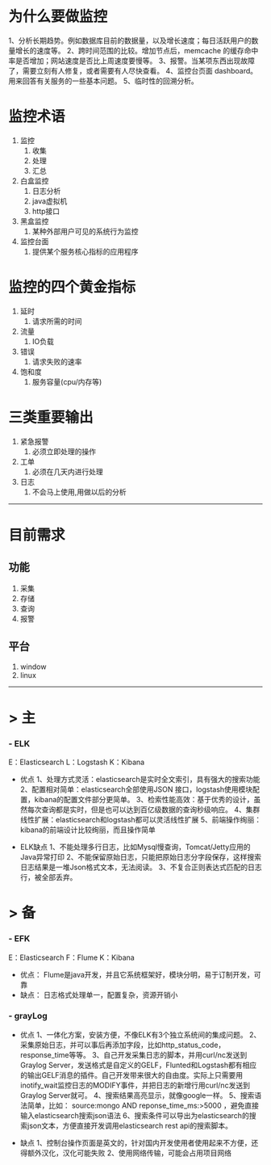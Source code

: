 # 为什么要做监控
1、分析长期趋势。例如数据库目前的数据量，以及增长速度；每日活跃用户的数量增长的速度等。
2、跨时间范围的比较。增加节点后，memcache 的缓存命中率是否增加；网站速度是否比上周速度要慢等。
3、报警。当某项东西出现故障了，需要立刻有人修复，或者需要有人尽快查看。
4、监控台页面 dashboard。用来回答有关服务的一些基本问题。
5、临时性的回溯分析。

# 监控术语
1. 监控
   1. 收集
   2. 处理
   3. 汇总
2. 白盒监控
   1. 日志分析
   2. java虚拟机
   3. http接口
3. 黑盒监控
   1. 某种外部用户可见的系统行为监控
4. 监控台面
   1. 提供某个服务核心指标的应用程序

# 监控的四个黄金指标

1. 延时
   1. 请求所需的时间
2. 流量
   1. IO负载
3. 错误
   1. 请求失败的速率
4. 饱和度
   1. 服务容量(cpu/内存等)

# 三类重要输出
1. 紧急报警
   1. 必须立即处理的操作
2. 工单
   1. 必须在几天内进行处理
3. 日志
   1. 不会马上使用,用做以后的分析

------

# 目前需求

## 功能
1. 采集
2. 存储
3. 查询
4. 报警

## 平台
1. window
2. linux

-----

# > 主
### - ELK
E：Elasticsearch
L：Logstash
K：Kibana

- 优点
1、处理方式灵活：elasticsearch是实时全文索引，具有强大的搜索功能
2、配置相对简单：elasticsearch全部使用JSON 接口，logstash使用模块配置，kibana的配置文件部分更简单。
3、检索性能高效：基于优秀的设计，虽然每次查询都是实时，但是也可以达到百亿级数据的查询秒级响应。
4、集群线性扩展：elasticsearch和logstash都可以灵活线性扩展
5、前端操作绚丽：kibana的前端设计比较绚丽，而且操作简单

- ELK缺点
1、不能处理多行日志，比如Mysql慢查询，Tomcat/Jetty应用的Java异常打印
2、不能保留原始日志，只能把原始日志分字段保存，这样搜索日志结果是一堆Json格式文本，无法阅读。
3、不复合正则表达式匹配的日志行，被全部丢弃。


# > 备

### - EFK

E：Elasticsearch
F：Flume
K：Kibana


- 优点：
    Flume是java开发，并且它系统框架好，模块分明，易于订制开发，可靠
- 缺点： 
    日志格式处理单一，配置复杂，资源开销小

### - grayLog

- 优点
1、一体化方案，安装方便，不像ELK有3个独立系统间的集成问题。
2、采集原始日志，并可以事后再添加字段，比如http_status_code，response_time等等。
3、自己开发采集日志的脚本，并用curl/nc发送到Graylog Server，发送格式是自定义的GELF，Flunted和Logstash都有相应的输出GELF消息的插件。自己开发带来很大的自由度。实际上只需要用inotify_wait监控日志的MODIFY事件，并把日志的新增行用curl/nc发送到Graylog Server就可。
4、搜索结果高亮显示，就像google一样。
5、搜索语法简单，比如： source:mongo AND reponse_time_ms:>5000 ，避免直接输入elasticsearch搜索json语法
6、搜索条件可以导出为elasticsearch的搜索json文本，方便直接开发调用elasticsearch rest api的搜索脚本。

- 缺点
1、控制台操作页面是英文的，针对国内开发使用者使用起来不方便，还得额外汉化，汉化可能失败
2、使用网络传输，可能会占用项目网络